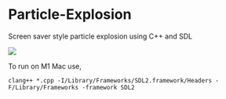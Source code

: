 # Particle-Explosion
Screen saver style particle explosion using C++ and SDL

![](example.gif)


To run on M1 Mac use,

```
clang++ *.cpp -I/Library/Frameworks/SDL2.framework/Headers -F/Library/Frameworks -framework SDL2
```
